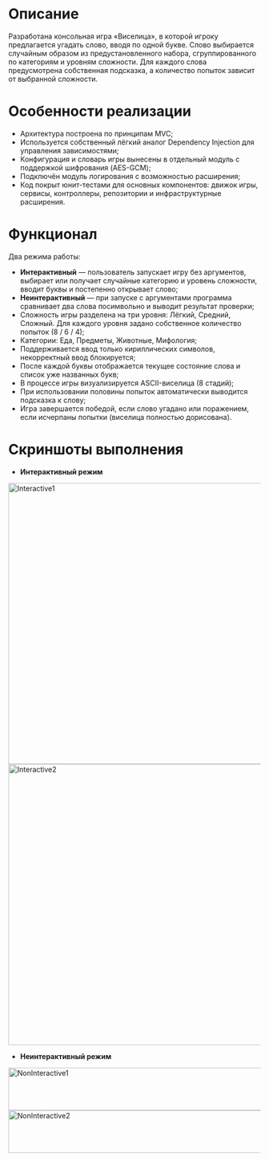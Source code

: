 # Описание
Разработана консольная игра «Виселица», в которой игроку предлагается угадать слово, вводя по одной букве. Слово выбирается случайным образом из предустановленного набора, сгруппированного по категориям и уровням сложности. Для каждого слова предусмотрена собственная подсказка, а количество попыток зависит от выбранной сложности.

# Особенности реализации
- Архитектура построена по принципам MVC;
- Используется собственный лёгкий аналог Dependency Injection для управления зависимостями;
- Конфигурация и словарь игры вынесены в отдельный модуль с поддержкой шифрования (AES-GCM);
- Подключён модуль логирования с возможностью расширения;
- Код покрыт юнит-тестами для основных компонентов: движок игры, сервисы, контроллеры, репозитории и инфраструктурные расширения.

# Функционал
Два режима работы:
- **Интерактивный** — пользователь запускает игру без аргументов, выбирает или получает случайные категорию и уровень сложности, вводит буквы и постепенно открывает слово;
- **Неинтерактивный** — при запуске с аргументами программа сравнивает два слова посимвольно и выводит результат проверки;
- Сложность игры разделена на три уровня: Лёгкий, Средний, Сложный. Для каждого уровня задано собственное количество попыток (8 / 6 / 4);
- Категории: Еда, Предметы, Животные, Мифология;
- Поддерживается ввод только кириллических символов, некорректный ввод блокируется;
- После каждой буквы отображается текущее состояние слова и список уже названных букв;
- В процессе игры визуализируется ASCII-виселица (8 стадий);
- При использовании половины попыток автоматически выводится подсказка к слову;
- Игра завершается победой, если слово угадано или поражением, если исчерпаны попытки (виселица полностью дорисована).

# Скриншоты выполнения
- **Интерактивный режим**
<img width="600" height="560" alt="Interactive1" src="https://github.com/user-attachments/assets/40972ed5-4d3e-4e37-9932-8c7552e3123a" />
<img width="600" height="560" alt="Interactive2" src="https://github.com/user-attachments/assets/91567732-8488-4fcf-aab1-cd7afd334fd2" />

- **Неинтерактивный режим**
<img width="1543" height="85" alt="NonInteractive1" src="https://github.com/user-attachments/assets/6d479df2-e838-4098-a6fc-c6aecc87034e" />
<img width="1543" height="85" alt="NonInteractive2" src="https://github.com/user-attachments/assets/6cb0f67b-f707-4614-8bd6-56c9354cdcb3" />
